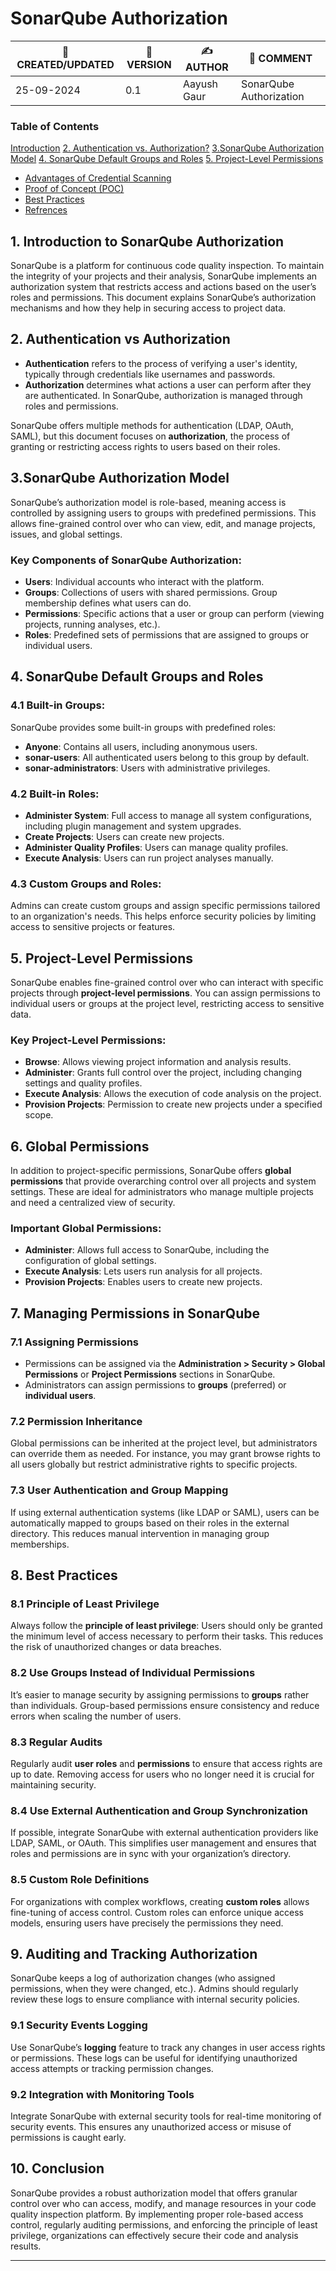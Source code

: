 # SonarQube Authorization

| 📅 CREATED/UPDATED | 📌 VERSION | ✍️ AUTHOR    | 📝 COMMENT                     |
|--------------------|------------|--------------|--------------------------------|
| 25-09-2024         | 0.1       | Aayush Gaur  |  SonarQube Authorization          |

### Table of Contents
[Introduction](#introduction)
[2. Authentication vs. Authorization?](#2-authentication-vs-authorization)
[3.SonarQube Authorization Model](#3-sonarQube-authorization-model)
[4. SonarQube Default Groups and Roles](#4-sonarQube-default-groups-and-roles)
[5. Project-Level Permissions](#5-project-level-permissions)
- [Advantages of Credential Scanning](#advantages-of-credential-scanning)
- [Proof of Concept (POC)](#proof-of-concept-poc)
- [Best Practices](#best-practices)
- [Refrences](#refrences)

## 1. Introduction to SonarQube Authorization
SonarQube is a platform for continuous code quality inspection. To maintain the integrity of your projects and their analysis, SonarQube implements an authorization system that restricts access and actions based on the user’s roles and permissions. This document explains SonarQube’s authorization mechanisms and how they help in securing access to project data.

## 2. Authentication vs Authorization
- **Authentication** refers to the process of verifying a user's identity, typically through credentials like usernames and passwords.
- **Authorization** determines what actions a user can perform after they are authenticated. In SonarQube, authorization is managed through roles and permissions.

SonarQube offers multiple methods for authentication (LDAP, OAuth, SAML), but this document focuses on **authorization**, the process of granting or restricting access rights to users based on their roles.

## 3.SonarQube Authorization Model
SonarQube’s authorization model is role-based, meaning access is controlled by assigning users to groups with predefined permissions. This allows fine-grained control over who can view, edit, and manage projects, issues, and global settings.

### Key Components of SonarQube Authorization:
- **Users**: Individual accounts who interact with the platform.
- **Groups**: Collections of users with shared permissions. Group membership defines what users can do.
- **Permissions**: Specific actions that a user or group can perform (viewing projects, running analyses, etc.).
- **Roles**: Predefined sets of permissions that are assigned to groups or individual users. 

## 4. SonarQube Default Groups and Roles

### 4.1 Built-in Groups:
SonarQube provides some built-in groups with predefined roles:
- **Anyone**: Contains all users, including anonymous users.
- **sonar-users**: All authenticated users belong to this group by default.
- **sonar-administrators**: Users with administrative privileges.

### 4.2 Built-in Roles:
- **Administer System**: Full access to manage all system configurations, including plugin management and system upgrades.
- **Create Projects**: Users can create new projects.
- **Administer Quality Profiles**: Users can manage quality profiles.
- **Execute Analysis**: Users can run project analyses manually.

### 4.3 Custom Groups and Roles:
Admins can create custom groups and assign specific permissions tailored to an organization's needs. This helps enforce security policies by limiting access to sensitive projects or features.

## 5. Project-Level Permissions

SonarQube enables fine-grained control over who can interact with specific projects through **project-level permissions**. You can assign permissions to individual users or groups at the project level, restricting access to sensitive data.

### Key Project-Level Permissions:
- **Browse**: Allows viewing project information and analysis results.
- **Administer**: Grants full control over the project, including changing settings and quality profiles.
- **Execute Analysis**: Allows the execution of code analysis on the project.
- **Provision Projects**: Permission to create new projects under a specified scope.

## 6. Global Permissions
In addition to project-specific permissions, SonarQube offers **global permissions** that provide overarching control over all projects and system settings. These are ideal for administrators who manage multiple projects and need a centralized view of security.

### Important Global Permissions:
- **Administer**: Allows full access to SonarQube, including the configuration of global settings.
- **Execute Analysis**: Lets users run analysis for all projects.
- **Provision Projects**: Enables users to create new projects.

## 7. Managing Permissions in SonarQube
### 7.1 Assigning Permissions
- Permissions can be assigned via the **Administration > Security > Global Permissions** or **Project Permissions** sections in SonarQube.
- Administrators can assign permissions to **groups** (preferred) or **individual users**.

### 7.2 Permission Inheritance
Global permissions can be inherited at the project level, but administrators can override them as needed. For instance, you may grant browse rights to all users globally but restrict administrative rights to specific projects.

### 7.3 User Authentication and Group Mapping
If using external authentication systems (like LDAP or SAML), users can be automatically mapped to groups based on their roles in the external directory. This reduces manual intervention in managing group memberships.

## 8. Best Practices

### 8.1 Principle of Least Privilege
Always follow the **principle of least privilege**: Users should only be granted the minimum level of access necessary to perform their tasks. This reduces the risk of unauthorized changes or data breaches.

### 8.2 Use Groups Instead of Individual Permissions
It’s easier to manage security by assigning permissions to **groups** rather than individuals. Group-based permissions ensure consistency and reduce errors when scaling the number of users.

### 8.3 Regular Audits
Regularly audit **user roles** and **permissions** to ensure that access rights are up to date. Removing access for users who no longer need it is crucial for maintaining security.

### 8.4 Use External Authentication and Group Synchronization
If possible, integrate SonarQube with external authentication providers like LDAP, SAML, or OAuth. This simplifies user management and ensures that roles and permissions are in sync with your organization’s directory.

### 8.5 Custom Role Definitions
For organizations with complex workflows, creating **custom roles** allows fine-tuning of access control. Custom roles can enforce unique access models, ensuring users have precisely the permissions they need.

## 9. Auditing and Tracking Authorization
SonarQube keeps a log of authorization changes (who assigned permissions, when they were changed, etc.). Admins should regularly review these logs to ensure compliance with internal security policies.

### 9.1 Security Events Logging
Use SonarQube’s **logging** feature to track any changes in user access rights or permissions. These logs can be useful for identifying unauthorized access attempts or tracking permission changes.

### 9.2 Integration with Monitoring Tools
Integrate SonarQube with external security tools for real-time monitoring of security events. This ensures any unauthorized access or misuse of permissions is caught early.

## 10. Conclusion
SonarQube provides a robust authorization model that offers granular control over who can access, modify, and manage resources in your code quality inspection platform. By implementing proper role-based access control, regularly auditing permissions, and enforcing the principle of least privilege, organizations can effectively secure their code and analysis results.

---
